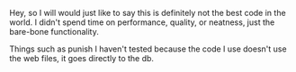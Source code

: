 Hey, so I will would just like to say this is definitely not the best code in the world.
I didn't spend time on performance, quality, or neatness, just the bare-bone functionality.

Things such as punish I haven't tested because the code I use doesn't use the web files, it goes directly to the db.
